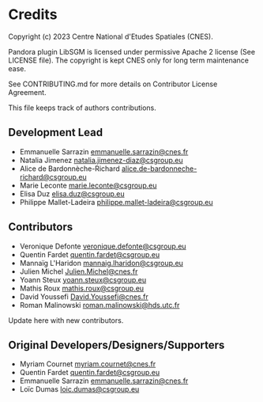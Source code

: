 # Credits

Copyright (c) 2023 Centre National d'Etudes Spatiales (CNES).

Pandora plugin LibSGM is licensed under permissive Apache 2 license (See LICENSE file).
The copyright is kept CNES only for long term maintenance ease.

See CONTRIBUTING.md for more details on Contributor License Agreement.

This file keeps track of authors contributions.

## Development Lead

* Emmanuelle Sarrazin <emmanuelle.sarrazin@cnes.fr>
* Natalia Jimenez <natalia.jimenez-diaz@csgroup.eu>
* Alice de Bardonnèche-Richard <alice.de-bardonneche-richard@csgroup.eu>
* Marie Leconte <marie.leconte@csgroup.eu>
* Elisa Duz <elisa.duz@csgroup.eu>
* Philippe Mallet-Ladeira <philippe.mallet-ladeira@csgroup.eu>

## Contributors

* Veronique Defonte <veronique.defonte@csgroup.eu>
* Quentin Fardet <quentin.fardet@csgroup.eu>
* Mannaïg L'Haridon <mannaig.lharidon@csgroup.eu>
* Julien Michel <Julien.Michel@cnes.fr>
* Yoann Steux <yoann.steux@csgroup.eu>
* Mathis Roux <mathis.roux@csgroup.eu>
* David Youssefi <David.Youssefi@cnes.fr>
* Roman Malinowski <roman.malinowski@hds.utc.fr>

Update here with new contributors.

## Original Developers/Designers/Supporters

* Myriam Cournet <myriam.cournet@cnes.fr>
* Quentin Fardet <quentin.fardet@csgroup.eu>
* Emmanuelle Sarrazin <emmanuelle.sarrazin@cnes.fr>
* Loïc Dumas <loic.dumas@csgroup.eu>
